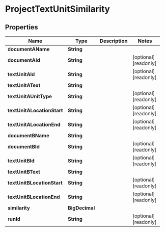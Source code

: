 

# ProjectTextUnitSimilarity


## Properties

| Name | Type | Description | Notes |
|------------ | ------------- | ------------- | -------------|
|**documentAName** | **String** |  |  |
|**documentAId** | **String** |  |  [optional] [readonly] |
|**textUnitAId** | **String** |  |  [optional] [readonly] |
|**textUnitAText** | **String** |  |  |
|**textUnitAUnitType** | **String** |  |  [optional] [readonly] |
|**textUnitALocationStart** | **String** |  |  [optional] [readonly] |
|**textUnitALocationEnd** | **String** |  |  [optional] [readonly] |
|**documentBName** | **String** |  |  |
|**documentBId** | **String** |  |  [optional] [readonly] |
|**textUnitBId** | **String** |  |  [optional] [readonly] |
|**textUnitBText** | **String** |  |  |
|**textUnitBLocationStart** | **String** |  |  [optional] [readonly] |
|**textUnitBLocationEnd** | **String** |  |  [optional] [readonly] |
|**similarity** | **BigDecimal** |  |  |
|**runId** | **String** |  |  [optional] [readonly] |



